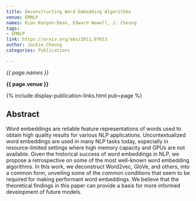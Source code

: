 ```yaml
---
title: Deconstructing Word Embedding Algorithms
venue: EMNLP
names: Kian Kenyon-Dean, Edward Newell, J. Cheung
tags:
- EMNLP
link: https://arxiv.org/abs/2011.07013
author: Jackie Cheung
categories: Publications

---
```


*{{ page.names }}*

**{{ page.venue }}**

{% include display-publication-links.html pub=page %}

## Abstract

Word embeddings are reliable feature representations of words used to obtain high quality results for various NLP applications. Uncontextualized word embeddings are used in many NLP tasks today, especially in resource-limited settings where high memory capacity and GPUs are not available. Given the historical success of word embeddings in NLP, we propose a retrospective on some of the most well-known word embedding algorithms. In this work, we deconstruct Word2vec, GloVe, and others, into a common form, unveiling some of the common conditions that seem to be required for making performant word embeddings. We believe that the theoretical findings in this paper can provide a basis for more informed development of future models.